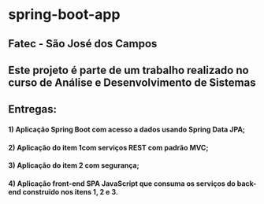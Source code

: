 # spring-boot-app

## Fatec - São José dos Campos
## Este projeto é parte de um trabalho realizado no curso de Análise e Desenvolvimento de Sistemas

## Entregas:
####   1) Aplicação Spring Boot com acesso a dados usando Spring Data JPA;
####   2) Aplicação do item 1com serviços REST com padrão MVC;
####   3) Aplicação do item 2 com segurança;
####   4) Aplicação  front-end  SPA  JavaScript  que  consuma  os  serviços  do  back-end construído nos itens 1, 2 e 3.
